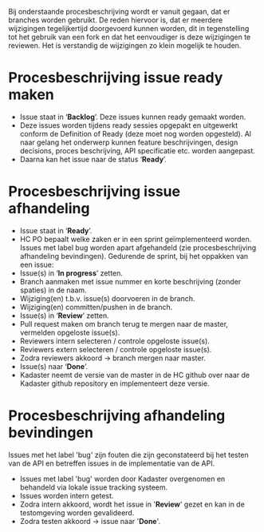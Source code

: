 Bij onderstaande procesbeschrijving wordt er vanuit gegaan, dat er branches worden gebruikt. 
De reden hiervoor is, dat er meerdere wijzigingen tegelijkertijd doorgevoerd kunnen worden, dit in tegenstelling tot het gebruik van een fork en dat het eenvoudiger is deze wijzigingen te reviewen. 
Het is verstandig de wijzigingen zo klein mogelijk te houden. 

# Procesbeschrijving issue ready maken
-	Issue staat in ‘**Backlog**’.	Deze issues kunnen ready gemaakt worden.
-	Deze issues worden tijdens ready sessies opgepakt en uitgewerkt conform de Definition of Ready (deze moet nog worden opgesteld).
  Al naar gelang het onderwerp kunnen feature beschrijvingen, design decisions, proces beschrijving, API specificatie etc. worden aangepast.
-	Daarna kan het issue naar de status ‘**Ready**’.

# Procesbeschrijving issue afhandeling
-	Issue staat in ‘**Ready**’.
-	HC PO bepaalt welke zaken er in een sprint geïmplementeerd worden. Issues met label bug worden apart afgehandeld (zie procesbeschrijving afhandeling bevindingen).
  Gedurende de sprint, bij het oppakken van een issue:
-	Issue(s) in ‘**In progress**’ zetten.
-	Branch aanmaken met issue nummer en korte beschrijving (zonder spaties) in de naam.
-	Wijziging(en) t.b.v. issue(s) doorvoeren in de branch.
-	Wijziging(en) committen/pushen in de branch.
-	Issue(s) in ‘**Review**’ zetten.
-	Pull request maken om branch terug te mergen naar de master, vermelden opgeloste issue(s).
-	Reviewers intern selecteren / controle opgeloste issue(s).
-	Reviewers extern selecteren / controle opgeloste issue(s).
-	Zodra reviewers akkoord -> branch mergen naar master.
-	Issue(s) naar ‘**Done**’.
-	Kadaster neemt de versie van de master in de HC github over naar de Kadaster github repository en implementeert deze versie.

# Procesbeschrijving afhandeling bevindingen
Issues met het label 'bug' zijn fouten die zijn geconstateerd bij het testen van de API en betreffen issues in de implementatie van de API.
- Issues met label 'bug' worden door Kadaster overgenomen en behandeld via lokale issue tracking systeem.
- Issues worden intern getest.
- Zodra intern akkoord, wordt het issue in '**Review**' gezet en kan in de testomgeving worden gevalideerd.
- Zodra testen akkoord -> issue naar '**Done**'.
